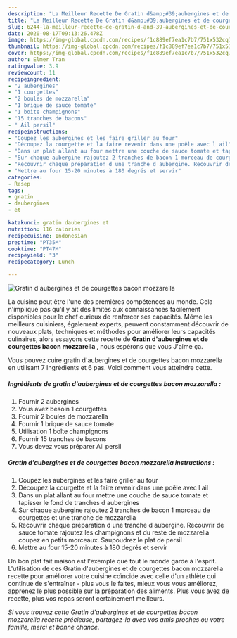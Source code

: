 ```yaml
---
description: "La Meilleur Recette De Gratin d&amp;#39;aubergines et de courgettes bacon mozzarella"
title: "La Meilleur Recette De Gratin d&amp;#39;aubergines et de courgettes bacon mozzarella"
slug: 6244-la-meilleur-recette-de-gratin-d-and-39-aubergines-et-de-courgettes-bacon-mozzarella
date: 2020-08-17T09:13:26.478Z
image: https://img-global.cpcdn.com/recipes/f1c889ef7ea1c7b7/751x532cq70/gratin-daubergines-et-de-courgettes-bacon-mozzarella-photo-principale-de-la-recette.jpg
thumbnail: https://img-global.cpcdn.com/recipes/f1c889ef7ea1c7b7/751x532cq70/gratin-daubergines-et-de-courgettes-bacon-mozzarella-photo-principale-de-la-recette.jpg
cover: https://img-global.cpcdn.com/recipes/f1c889ef7ea1c7b7/751x532cq70/gratin-daubergines-et-de-courgettes-bacon-mozzarella-photo-principale-de-la-recette.jpg
author: Elmer Tran
ratingvalue: 3.9
reviewcount: 11
recipeingredient:
- "2 aubergines"
- "1 courgettes"
- "2 boules de mozzarella"
- "1 brique de sauce tomate"
- "1 boîte champignons"
- "15 tranches de bacons"
- " Ail persil"
recipeinstructions:
- "Coupez les aubergines et les faire griller au four"
- "Découpez la courgette et la faire revenir dans une poêle avec l ail"
- "Dans un plat allant au four mettre une couche de sauce tomate et tapisser le fond de tranches d aubergines"
- "Sur chaque aubergine rajoutez 2 tranches de bacon 1 morceau de courgettes et une tranche de mozzarella"
- "Recouvrir chaque préparation d une tranche d aubergine. Recouvrir de sauce tomate rajoutez les champignons et du reste de mozzarella coupez en petits morceaux. Saupoudrez le plat de persil"
- "Mettre au four 15-20 minutes à 180 degrés et servir"
categories:
- Resep
tags:
- gratin
- daubergines
- et

katakunci: gratin daubergines et 
nutrition: 116 calories
recipecuisine: Indonesian
preptime: "PT35M"
cooktime: "PT47M"
recipeyield: "3"
recipecategory: Lunch

---
```



![Gratin d&#39;aubergines et de courgettes bacon mozzarella](https://img-global.cpcdn.com/recipes/f1c889ef7ea1c7b7/751x532cq70/gratin-daubergines-et-de-courgettes-bacon-mozzarella-photo-principale-de-la-recette.jpg)

La cuisine peut être l'une des premières compétences au monde. Cela n'implique pas qu'il y ait des limites aux connaissances facilement disponibles pour le chef curieux de renforcer ses capacités. Même les meilleurs cuisiniers, également experts, peuvent constamment découvrir de nouveaux plats, techniques et méthodes pour améliorer leurs capacités culinaires, alors essayons cette recette de <strong> Gratin d&#39;aubergines et de courgettes bacon mozzarella </strong>, nous espérons que vous J'aime ça.

<!--inarticleads1-->

Vous pouvez cuire gratin d&#39;aubergines et de courgettes bacon mozzarella en utilisant 7 Ingrédients et 6 pas. Voici comment vous atteindre cette.

##### Ingrédients de gratin d&#39;aubergines et de courgettes bacon mozzarella :

1. Fournir 2 aubergines
1. Vous avez besoin 1 courgettes
1. Fournir 2 boules de mozzarella
1. Fournir 1 brique de sauce tomate
1. Utilisation 1 boîte champignons
1. Fournir 15 tranches de bacons
1. Vous devez vous préparer  Ail persil




<!--inarticleads2-->

##### Gratin d&#39;aubergines et de courgettes bacon mozzarella instructions :

1. Coupez les aubergines et les faire griller au four
1. Découpez la courgette et la faire revenir dans une poêle avec l ail
1. Dans un plat allant au four mettre une couche de sauce tomate et tapisser le fond de tranches d aubergines
1. Sur chaque aubergine rajoutez 2 tranches de bacon 1 morceau de courgettes et une tranche de mozzarella
1. Recouvrir chaque préparation d une tranche d aubergine. Recouvrir de sauce tomate rajoutez les champignons et du reste de mozzarella coupez en petits morceaux. Saupoudrez le plat de persil
1. Mettre au four 15-20 minutes à 180 degrés et servir




<!--inarticleads1-->

<p>
Un bon plat fait maison est l'exemple que tout le monde garde à l'esprit. L'utilisation de ces Gratin d&#39;aubergines et de courgettes bacon mozzarella recette pour améliorer votre cuisine coïncide avec celle d'un athlète qui continue de s'entraîner - plus vous le faites, mieux vous vous améliorez, apprenez le plus possible sur la préparation des aliments. Plus vous avez de recette, plus vos repas seront certainement meilleurs.
</p>

<p>
<i>Si vous trouvez cette Gratin d&#39;aubergines et de courgettes bacon mozzarella recette précieuse, partagez-la avec vos amis proches ou votre famille, merci et bonne chance.</i>
</p>
